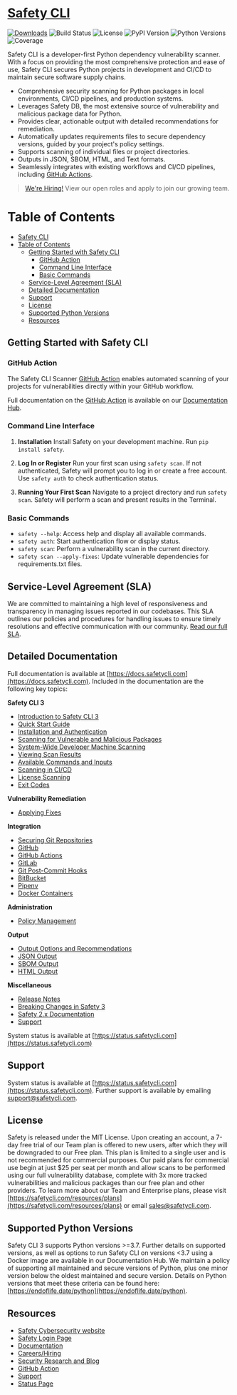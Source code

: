 # [Safety CLI](https://safetycli.com)
[![Downloads](https://static.pepy.tech/badge/safety/month)](https://pepy.tech/project/safety)
![Build Status](https://github.com/pyupio/safety/actions/workflows/main.yml/badge.svg)
![License](https://img.shields.io/github/license/pyupio/safety)
![PyPI Version](https://img.shields.io/pypi/v/safety)
![Python Versions](https://img.shields.io/pypi/pyversions/safety)
![Coverage](https://img.shields.io/codecov/c/github/pyupio/safety)

Safety CLI is a developer-first Python dependency vulnerability scanner. With a focus on providing the most comprehensive protection and ease of use, Safety CLI secures Python projects in development and CI/CD to maintain secure software supply chains.

- Comprehensive security scanning for Python packages in local environments, CI/CD pipelines, and production systems.
- Leverages Safety DB, the most extensive source of vulnerability and malicious package data for Python.
- Provides clear, actionable output with detailed recommendations for remediation.
- Automatically updates requirements files to secure dependency versions, guided by your project's policy settings.
- Supports scanning of individual files or project directories.
- Outputs in JSON, SBOM, HTML, and Text formats.
- Seamlessly integrates with existing workflows and CI/CD pipelines, including [GitHub Actions](https://docs.safetycli.com/safety-docs/installation/github-actions).

> [We're Hiring!](https://apply.workable.com/safety/) View our open roles and apply to join our growing team.

# Table of Contents
- [Safety CLI](#safety-cli)
- [Table of Contents](#table-of-contents)
  - [Getting Started with Safety CLI](#getting-started-with-safety-cli)
    - [GitHub Action](#github-action)
    - [Command Line Interface](#command-line-interface)
    - [Basic Commands](#basic-commands)
  - [Service-Level Agreement (SLA)](#service-level-agreement-sla)
  - [Detailed Documentation](#detailed-documentation)
  - [Support](#support)
  - [License](#license)
  - [Supported Python Versions](#supported-python-versions)
  - [Resources](#resources)

## Getting Started with Safety CLI

### GitHub Action
The Safety CLI Scanner [GitHub Action](https://github.com/pyupio/safety-action) enables automated scanning of your projects for vulnerabilities directly within your GitHub workflow.

Full documentation on the [GitHub Action](https://github.com/pyupio/safety-action) is available on our [Documentation Hub](https://docs.safetycli.com).

### Command Line Interface

1. **Installation**
   Install Safety on your development machine.
   Run `pip install safety`.

2. **Log In or Register**
   Run your first scan using `safety scan`.
   If not authenticated, Safety will prompt you to log in or create a free account.
   Use `safety auth` to check authentication status.

3. **Running Your First Scan**
   Navigate to a project directory and run `safety scan`.
   Safety will perform a scan and present results in the Terminal.

### Basic Commands
- `safety --help`: Access help and display all available commands.
- `safety auth`: Start authentication flow or display status.
- `safety scan`: Perform a vulnerability scan in the current directory.
- `safety scan --apply-fixes`: Update vulnerable dependencies for requirements.txt files.

## Service-Level Agreement (SLA)
We are committed to maintaining a high level of responsiveness and transparency in managing issues reported in our codebases. This SLA outlines our policies and procedures for handling issues to ensure timely resolutions and effective communication with our community.
[Read our full SLA](https://docs.safetycli.com/sla).

## Detailed Documentation
Full documentation is available at [https://docs.safetycli.com](https://docs.safetycli.com). Included in the documentation are the following key topics:

**Safety CLI 3**
- [Introduction to Safety CLI 3](https://docs.safetycli.com/safety-docs/safety-cli-3/introduction-to-safety-cli-scanner)
- [Quick Start Guide](https://docs.safetycli.com/safety-docs/safety-cli-3/quick-start-guide)
- [Installation and Authentication](https://docs.safetycli.com/safety-docs/safety-cli-3/installation-and-authentication)
- [Scanning for Vulnerable and Malicious Packages](https://docs.safetycli.com/safety-docs/safety-cli-3/scanning-for-vulnerable-and-malicious-packages)
- [System-Wide Developer Machine Scanning](https://docs.safetycli.com/safety-docs/safety-cli-3/system-wide-developer-machine-scanning)
- [Viewing Scan Results](https://docs.safetycli.com/safety-docs/safety-cli-3/viewing-scan-results)
- [Available Commands and Inputs](https://docs.safetycli.com/safety-docs/safety-cli-3/available-commands-and-inputs)
- [Scanning in CI/CD](https://docs.safetycli.com/safety-docs/safety-cli-3/scanning-in-ci-cd)
- [License Scanning](https://docs.safetycli.com/safety-docs/safety-cli-3/license-scanning)
- [Exit Codes](https://docs.safetycli.com/safety-docs/safety-cli-3/exit-codes)

**Vulnerability Remediation**
- [Applying Fixes](https://docs.safetycli.com/safety-docs/vulnerability-remediation/applying-fixes)

**Integration**
- [Securing Git Repositories](https://docs.safetycli.com/safety-docs/installation/securing-git-repositories)
- [GitHub](https://docs.safetycli.com/safety-docs/installation/github)
- [GitHub Actions](https://docs.safetycli.com/safety-docs/installation/github-actions)
- [GitLab](https://docs.safetycli.com/safety-docs/installation/gitlab)
- [Git Post-Commit Hooks](https://docs.safetycli.com/safety-docs/installation/git-post-commit-hooks)
- [BitBucket](https://docs.safetycli.com/safety-docs/installation/bitbucket)
- [Pipenv](https://docs.safetycli.com/safety-docs/installation/pipenv)
- [Docker Containers](https://docs.safetycli.com/safety-docs/installation/docker-containers)

**Administration**
- [Policy Management](https://docs.safetycli.com/safety-docs/administration/policy-management)

**Output**
- [Output Options and Recommendations](https://docs.safetycli.com/safety-docs/output/output-options-and-recommendations)
- [JSON Output](https://docs.safetycli.com/safety-docs/output/json-output)
- [SBOM Output](https://docs.safetycli.com/safety-docs/output/sbom-output)
- [HTML Output](https://docs.safetycli.com/safety-docs/output/html-output)

**Miscellaneous**
- [Release Notes](https://docs.safetycli.com/safety-docs/miscellaneous/release-notes)
- [Breaking Changes in Safety 3](https://docs.safetycli.com/safety-docs/miscellaneous/release-notes/breaking-changes-in-safety-3)
- [Safety 2.x Documentation](https://docs.safetycli.com/safety-2)
- [Support](https://docs.safetycli.com/safety-docs/miscellaneous/support)

System status is available at [https://status.safetycli.com](https://status.safetycli.com)

## Support
System status is available at [https://status.safetycli.com](https://status.safetycli.com).
Further support is available by emailing [support@safetycli.com](mailto:support@safetycli.com).

## License
Safety is released under the MIT License. Upon creating an account, a 7-day free trial of our Team plan is offered to new users, after which they will be downgraded to our Free plan. This plan is limited to a single user and is not recommended for commercial purposes.
Our paid plans for commercial use begin at just $25 per seat per month and allow scans to be performed using our full vulnerability database, complete with 3x more tracked vulnerabilities and malicious packages than our free plan and other providers. To learn more about our Team and Enterprise plans, please visit [https://safetycli.com/resources/plans](https://safetycli.com/resources/plans) or email [sales@safetycli.com](mailto:sales@safetycli.com).

## Supported Python Versions
Safety CLI 3 supports Python versions >=3.7. Further details on supported versions, as well as options to run Safety CLI on versions <3.7 using a Docker image are available in our Documentation Hub.
We maintain a policy of supporting all maintained and secure versions of Python, plus one minor version below the oldest maintained and secure version. Details on Python versions that meet these criteria can be found here: [https://endoflife.date/python](https://endoflife.date/python).

## Resources
- [Safety Cybersecurity website](https://safetycli.com)
- [Safety Login Page](https://safetycli.com/login)
- [Documentation](https://docs.safetycli.com)
- [Careers/Hiring](https://safetycli.com/careers)
- [Security Research and Blog](https://safetycli.com/blog)
- [GitHub Action](https://github.com/pyupio/safety-github-action)
- [Support](mailto:support@safetycli.com)
- [Status Page](https://status.safetycli.com)